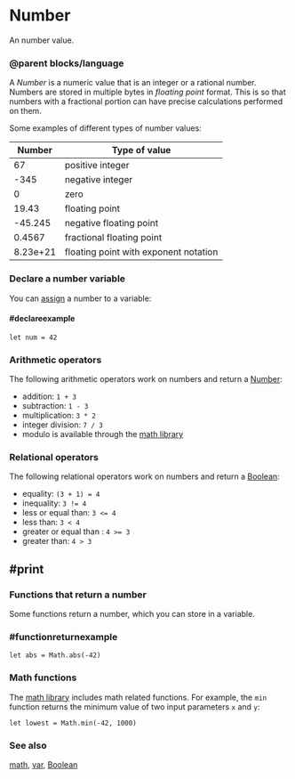 # Number

An number value.

### @parent blocks/language

A *Number* is a numeric value that is an integer or a rational number. Numbers are stored in multiple bytes in _floating point_ format. This is so that numbers with a fractional portion can have precise calculations performed on them.

Some examples of different types of number values:

| Number | Type of value |
| - | - |
| 67  | positive integer |
| -345 | negative integer |
| 0 | zero |
| 19.43 | floating point
| -45.245 | negative floating point |
| 0.4567 | fractional floating point |
| 8.23e+21 | floating point with exponent notation |

### Declare a number variable

You can [assign](/blocks/variables/assign) a number to a variable:

#### #declareexample

```block
let num = 42
```

### Arithmetic operators

The following arithmetic operators work on numbers and return a [Number](/types/number):

* addition: `1 + 3`
* subtraction: `1 - 3 `
* multiplication: `3 * 2`
* integer division: `7 / 3`
* modulo is available through the [math library](/blocks/math)

### Relational operators

The following relational operators work on numbers and return a [Boolean](/blocks/logic/boolean):

* equality: `(3 + 1) = 4`
* inequality: `3 != 4`
* less or equal than: `3 <= 4`
* less than: `3 < 4`
* greater or equal than : `4 >= 3`
* greater than: `4 > 3`

## #print

### Functions that return a number

Some functions return a number, which you can store in a variable. 

### #functionreturnexample

```block
let abs = Math.abs(-42)
```

### Math functions

The [math library](/blocks/math) includes math related functions. For example, the `min` function returns the minimum value of two input parameters `x` and `y`:

```block
let lowest = Math.min(-42, 1000)
```

### See also

[math](/blocks/math), [var](/blocks/variables/var), [Boolean](/blocks/logic/boolean)
